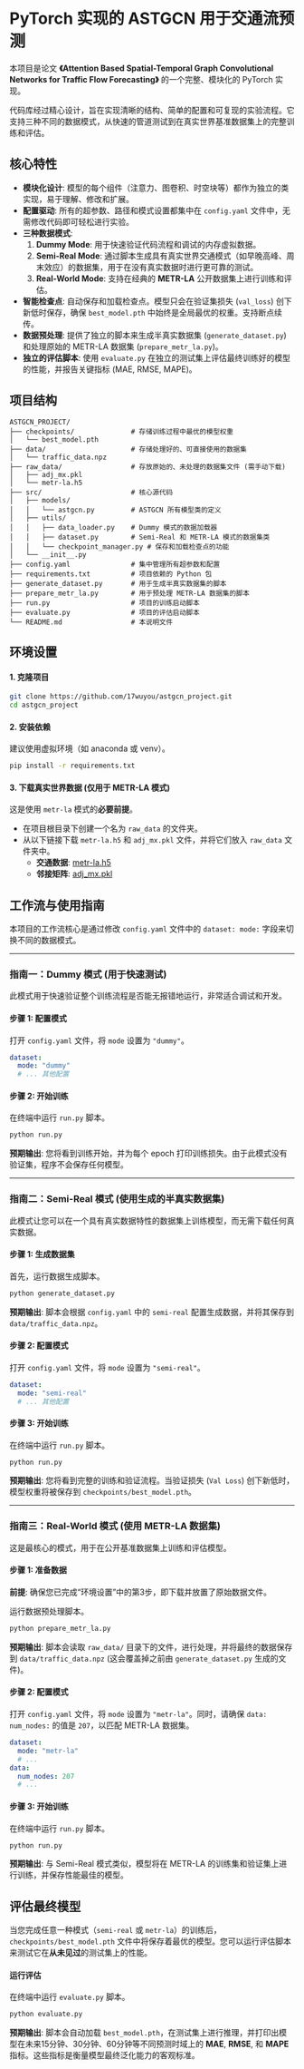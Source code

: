 # PyTorch 实现的 ASTGCN 用于交通流预测

本项目是论文 **《Attention Based Spatial-Temporal Graph Convolutional Networks for Traffic Flow Forecasting》** 的一个完整、模块化的 PyTorch 实现。

代码库经过精心设计，旨在实现清晰的结构、简单的配置和可复现的实验流程。它支持三种不同的数据模式，从快速的管道测试到在真实世界基准数据集上的完整训练和评估。

## 核心特性

-   **模块化设计**: 模型的每个组件（注意力、图卷积、时空块等）都作为独立的类实现，易于理解、修改和扩展。
-   **配置驱动**: 所有的超参数、路径和模式设置都集中在 `config.yaml` 文件中，无需修改代码即可轻松进行实验。
-   **三种数据模式**:
    1.  **Dummy Mode**: 用于快速验证代码流程和调试的内存虚拟数据。
    2.  **Semi-Real Mode**: 通过脚本生成具有真实世界交通模式（如早晚高峰、周末效应）的数据集，用于在没有真实数据时进行更可靠的测试。
    3.  **Real-World Mode**: 支持在经典的 **METR-LA** 公开数据集上进行训练和评估。
-   **智能检查点**: 自动保存和加载检查点。模型只会在验证集损失 (`val_loss`) 创下新低时保存，确保 `best_model.pth` 中始终是全局最优的权重。支持断点续传。
-   **数据预处理**: 提供了独立的脚本来生成半真实数据集 (`generate_dataset.py`) 和处理原始的 METR-LA 数据集 (`prepare_metr_la.py`)。
-   **独立的评估脚本**: 使用 `evaluate.py` 在独立的测试集上评估最终训练好的模型的性能，并报告关键指标 (MAE, RMSE, MAPE)。

## 项目结构

```
ASTGCN_PROJECT/
├── checkpoints/              # 存储训练过程中最优的模型权重
│   └── best_model.pth
├── data/                     # 存储处理好的、可直接使用的数据集
│   └── traffic_data.npz
├── raw_data/                 # 存放原始的、未处理的数据集文件 (需手动下载)
│   ├── adj_mx.pkl
│   └── metr-la.h5
├── src/                      # 核心源代码
│   ├── models/
│   │   └── astgcn.py         # ASTGCN 所有模型类的定义
│   ├── utils/
│   │   ├── data_loader.py    # Dummy 模式的数据加载器
│   │   ├── dataset.py        # Semi-Real 和 METR-LA 模式的数据集类
│   │   └── checkpoint_manager.py # 保存和加载检查点的功能
│   └── __init__.py
├── config.yaml               # 集中管理所有超参数和配置
├── requirements.txt          # 项目依赖的 Python 包
├── generate_dataset.py       # 用于生成半真实数据集的脚本
├── prepare_metr_la.py        # 用于预处理 METR-LA 数据集的脚本
├── run.py                    # 项目的训练启动脚本
├── evaluate.py               # 项目的评估启动脚本
└── README.md                 # 本说明文件
```

## 环境设置

#### 1. 克隆项目

```bash
git clone https://github.com/17wuyou/astgcn_project.git
cd astgcn_project
```

#### 2. 安装依赖

建议使用虚拟环境（如 anaconda 或 venv）。

```bash
pip install -r requirements.txt
```

#### 3. 下载真实世界数据 (仅用于 METR-LA 模式)

这是使用 `metr-la` 模式的**必要前提**。

-   在项目根目录下创建一个名为 `raw_data` 的文件夹。
-   从以下链接下载 `metr-la.h5` 和 `adj_mx.pkl` 文件，并将它们放入 `raw_data` 文件夹中。
    -   **交通数据**: [metr-la.h5](https://github.com/liyaguang/DCRNN/raw/master/data/metr-la.h5)
    -   **邻接矩阵**: [adj_mx.pkl](https://github.com/liyaguang/DCRNN/raw/master/data/adj_mx.pkl)

## 工作流与使用指南

本项目的工作流核心是通过修改 `config.yaml` 文件中的 `dataset: mode:` 字段来切换不同的数据模式。

---

### 指南一：Dummy 模式 (用于快速测试)

此模式用于快速验证整个训练流程是否能无报错地运行，非常适合调试和开发。

#### **步骤 1: 配置模式**

打开 `config.yaml` 文件，将 `mode` 设置为 `"dummy"`。

```yaml
dataset:
  mode: "dummy"
  # ... 其他配置
```

#### **步骤 2: 开始训练**

在终端中运行 `run.py` 脚本。

```bash
python run.py
```

**预期输出**: 您将看到训练开始，并为每个 epoch 打印训练损失。由于此模式没有验证集，程序不会保存任何模型。

---

### 指南二：Semi-Real 模式 (使用生成的半真实数据集)

此模式让您可以在一个具有真实数据特性的数据集上训练模型，而无需下载任何真实数据。

#### **步骤 1: 生成数据集**

首先，运行数据生成脚本。

```bash
python generate_dataset.py
```

**预期输出**: 脚本会根据 `config.yaml` 中的 `semi-real` 配置生成数据，并将其保存到 `data/traffic_data.npz`。

#### **步骤 2: 配置模式**

打开 `config.yaml` 文件，将 `mode` 设置为 `"semi-real"`。

```yaml
dataset:
  mode: "semi-real"
  # ... 其他配置
```

#### **步骤 3: 开始训练**

在终端中运行 `run.py` 脚本。

```bash
python run.py
```

**预期输出**: 您将看到完整的训练和验证流程。当验证损失 (`Val Loss`) 创下新低时，模型权重将被保存到 `checkpoints/best_model.pth`。

---

### 指南三：Real-World 模式 (使用 METR-LA 数据集)

这是最核心的模式，用于在公开基准数据集上训练和评估模型。

#### **步骤 1: 准备数据**

**前提**: 确保您已完成“环境设置”中的第3步，即下载并放置了原始数据文件。

运行数据预处理脚本。

```bash
python prepare_metr_la.py
```

**预期输出**: 脚本会读取 `raw_data/` 目录下的文件，进行处理，并将最终的数据保存到 `data/traffic_data.npz` (这会覆盖掉之前由 `generate_dataset.py` 生成的文件)。

#### **步骤 2: 配置模式**

打开 `config.yaml` 文件，将 `mode` 设置为 `"metr-la"`。同时，请确保 `data: num_nodes:` 的值是 `207`，以匹配 METR-LA 数据集。

```yaml
dataset:
  mode: "metr-la"
  # ...
data:
  num_nodes: 207
  # ...
```

#### **步骤 3: 开始训练**

在终端中运行 `run.py` 脚本。

```bash
python run.py
```

**预期输出**: 与 Semi-Real 模式类似，模型将在 METR-LA 的训练集和验证集上进行训练，并保存性能最佳的模型。

## 评估最终模型

当您完成任意一种模式（`semi-real` 或 `metr-la`）的训练后，`checkpoints/best_model.pth` 文件中将保存着最优的模型。您可以运行评估脚本来测试它在**从未见过**的测试集上的性能。

#### **运行评估**

在终端中运行 `evaluate.py` 脚本。

```bash
python evaluate.py
```

**预期输出**: 脚本会自动加载 `best_model.pth`，在测试集上进行推理，并打印出模型在未来15分钟、30分钟、60分钟等不同预测时域上的 **MAE**, **RMSE**, 和 **MAPE** 指标。这些指标是衡量模型最终泛化能力的客观标准。
